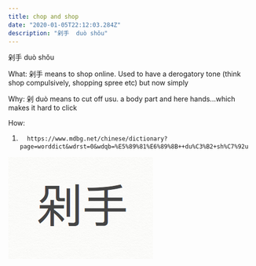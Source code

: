 ```yaml
---
title: chop and shop
date: "2020-01-05T22:12:03.284Z"
description: "剁手  duò shǒu"
---
```


剁手  duò shǒu

What: 剁手 means to shop online. Used to have a derogatory tone (think shop compulsively, shopping spree etc) but now simply 

Why: 剁 duò means to cut off usu. a body part and here hands...which makes it hard to click

How:
1.       https://www.mdbg.net/chinese/dictionary?page=worddict&wdrst=0&wdqb=%E5%89%81%E6%89%8B++du%C3%B2+sh%C7%92u

![Chop](./1.png)
